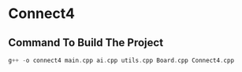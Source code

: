 # Connect4

## Command To Build The Project

```c++ 
g++ -o connect4 main.cpp ai.cpp utils.cpp Board.cpp Connect4.cpp
```